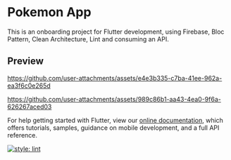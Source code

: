 # Pokemon App

This is an onboarding project for Flutter development, using Firebase, Bloc Pattern, Clean Architecture, Lint and consuming an API.

## Preview



https://github.com/user-attachments/assets/e4e3b335-c7ba-41ee-962a-ea3f6c0e265d



https://github.com/user-attachments/assets/989c86b1-aa43-4ea0-9f6a-626267aced03



For help getting started with Flutter, view our
[online documentation](https://flutter.dev/docs), which offers tutorials,
samples, guidance on mobile development, and a full API reference.

[![style: lint](https://img.shields.io/badge/style-lint-4BC0F5.svg)](https://pub.dev/packages/lint)
